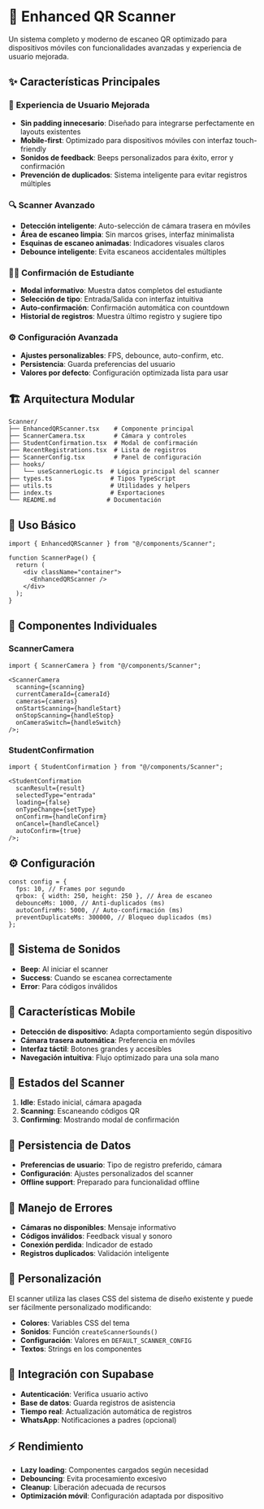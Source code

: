 # 📱 Enhanced QR Scanner

Un sistema completo y moderno de escaneo QR optimizado para dispositivos móviles con funcionalidades avanzadas y experiencia de usuario mejorada.

## ✨ Características Principales

### 🎯 **Experiencia de Usuario Mejorada**

- **Sin padding innecesario**: Diseñado para integrarse perfectamente en layouts existentes
- **Mobile-first**: Optimizado para dispositivos móviles con interfaz touch-friendly
- **Sonidos de feedback**: Beeps personalizados para éxito, error y confirmación
- **Prevención de duplicados**: Sistema inteligente para evitar registros múltiples

### 🔍 **Scanner Avanzado**

- **Detección inteligente**: Auto-selección de cámara trasera en móviles
- **Área de escaneo limpia**: Sin marcos grises, interfaz minimalista
- **Esquinas de escaneo animadas**: Indicadores visuales claros
- **Debounce inteligente**: Evita escaneos accidentales múltiples

### 👨‍🎓 **Confirmación de Estudiante**

- **Modal informativo**: Muestra datos completos del estudiante
- **Selección de tipo**: Entrada/Salida con interfaz intuitiva
- **Auto-confirmación**: Confirmación automática con countdown
- **Historial de registros**: Muestra último registro y sugiere tipo

### ⚙️ **Configuración Avanzada**

- **Ajustes personalizables**: FPS, debounce, auto-confirm, etc.
- **Persistencia**: Guarda preferencias del usuario
- **Valores por defecto**: Configuración optimizada lista para usar

## 🏗️ **Arquitectura Modular**

```
Scanner/
├── EnhancedQRScanner.tsx    # Componente principal
├── ScannerCamera.tsx        # Cámara y controles
├── StudentConfirmation.tsx  # Modal de confirmación
├── RecentRegistrations.tsx  # Lista de registros
├── ScannerConfig.tsx        # Panel de configuración
├── hooks/
│   └── useScannerLogic.ts  # Lógica principal del scanner
├── types.ts                # Tipos TypeScript
├── utils.ts                # Utilidades y helpers
├── index.ts                # Exportaciones
└── README.md              # Documentación
```

## 🚀 **Uso Básico**

```tsx
import { EnhancedQRScanner } from "@/components/Scanner";

function ScannerPage() {
  return (
    <div className="container">
      <EnhancedQRScanner />
    </div>
  );
}
```

## 🔧 **Componentes Individuales**

### ScannerCamera

```tsx
import { ScannerCamera } from "@/components/Scanner";

<ScannerCamera
  scanning={scanning}
  currentCameraId={cameraId}
  cameras={cameras}
  onStartScanning={handleStart}
  onStopScanning={handleStop}
  onCameraSwitch={handleSwitch}
/>;
```

### StudentConfirmation

```tsx
import { StudentConfirmation } from "@/components/Scanner";

<StudentConfirmation
  scanResult={result}
  selectedType="entrada"
  loading={false}
  onTypeChange={setType}
  onConfirm={handleConfirm}
  onCancel={handleCancel}
  autoConfirm={true}
/>;
```

## ⚙️ **Configuración**

```tsx
const config = {
  fps: 10, // Frames por segundo
  qrbox: { width: 250, height: 250 }, // Área de escaneo
  debounceMs: 1000, // Anti-duplicados (ms)
  autoConfirmMs: 5000, // Auto-confirmación (ms)
  preventDuplicateMs: 300000, // Bloqueo duplicados (ms)
};
```

## 🎵 **Sistema de Sonidos**

- **Beep**: Al iniciar el scanner
- **Success**: Cuando se escanea correctamente
- **Error**: Para códigos inválidos

## 📱 **Características Mobile**

- **Detección de dispositivo**: Adapta comportamiento según dispositivo
- **Cámara trasera automática**: Preferencia en móviles
- **Interfaz táctil**: Botones grandes y accesibles
- **Navegación intuitiva**: Flujo optimizado para una sola mano

## 🔄 **Estados del Scanner**

1. **Idle**: Estado inicial, cámara apagada
2. **Scanning**: Escaneando códigos QR
3. **Confirming**: Mostrando modal de confirmación

## 💾 **Persistencia de Datos**

- **Preferencias de usuario**: Tipo de registro preferido, cámara
- **Configuración**: Ajustes personalizados del scanner
- **Offline support**: Preparado para funcionalidad offline

## 🐛 **Manejo de Errores**

- **Cámaras no disponibles**: Mensaje informativo
- **Códigos inválidos**: Feedback visual y sonoro
- **Conexión perdida**: Indicador de estado
- **Registros duplicados**: Validación inteligente

## 🎨 **Personalización**

El scanner utiliza las clases CSS del sistema de diseño existente y puede ser fácilmente personalizado modificando:

- **Colores**: Variables CSS del tema
- **Sonidos**: Función `createScannerSounds()`
- **Configuración**: Valores en `DEFAULT_SCANNER_CONFIG`
- **Textos**: Strings en los componentes

## 🔄 **Integración con Supabase**

- **Autenticación**: Verifica usuario activo
- **Base de datos**: Guarda registros de asistencia
- **Tiempo real**: Actualización automática de registros
- **WhatsApp**: Notificaciones a padres (opcional)

## ⚡ **Rendimiento**

- **Lazy loading**: Componentes cargados según necesidad
- **Debouncing**: Evita procesamiento excesivo
- **Cleanup**: Liberación adecuada de recursos
- **Optimización móvil**: Configuración adaptada por dispositivo
